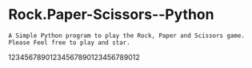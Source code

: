 # Rock.Paper-Scissors--Python
    A Simple Python program to play the Rock, Paper and Scissors game.
    Please Feel free to play and star.
12345678901234567890123456789012